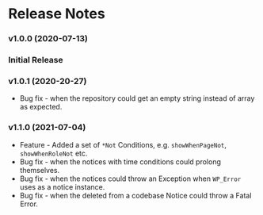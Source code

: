 #   Release Notes

### v1.0.0 (2020-07-13)

### Initial Release

### v1.0.1 (2020-20-27)

* Bug fix - when the repository could get an empty string instead of array as expected.

### v1.1.0 (2021-07-04) 

* Feature - Added a set of `*Not` Conditions, e.g. `showWhenPageNot`, `showWhenRoleNot` etc.
* Bug fix - when the notices with time conditions could prolong themselves.
* Bug fix - when the notices could throw an Exception when `WP_Error` uses as a notice instance.
* Bug fix - when the deleted from a codebase Notice could throw a Fatal Error.